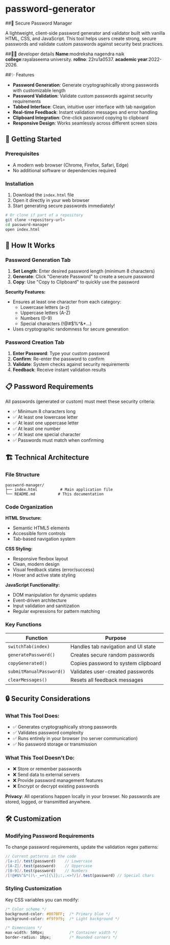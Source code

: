 # password-generator
##🔐 Secure Password Manager

A lightweight, client-side password generator and validator built with vanilla HTML, CSS, and JavaScript. This tool helps users create strong, secure passwords and validate custom passwords against security best practices.

##👨‍💻 developer details
 **Name**:modreksha nagendra naik
 **college**:rayalaseema university.
 **rollno**: 22ru1a0537.
 **academic year**:2022-2026.
 

##✨ Features

- **Password Generation**: Generate cryptographically strong passwords with customizable length
- **Password Validation**: Validate custom passwords against security requirements
- **Tabbed Interface**: Clean, intuitive user interface with tab navigation
- **Real-time Feedback**: Instant validation messages and error handling
- **Clipboard Integration**: One-click password copying to clipboard
- **Responsive Design**: Works seamlessly across different screen sizes

## 🚀 Getting Started

### Prerequisites

- A modern web browser (Chrome, Firefox, Safari, Edge)
- No additional software or dependencies required

### Installation

1. Download the `index.html` file
2. Open it directly in your web browser
3. Start generating secure passwords immediately!

```bash
# Or clone if part of a repository
git clone <repository-url>
cd password-manager
open index.html
```

## 🔧 How It Works

### Password Generation Tab

1. **Set Length**: Enter desired password length (minimum 8 characters)
2. **Generate**: Click "Generate Password" to create a secure password
3. **Copy**: Use "Copy to Clipboard" to quickly use the password

**Security Features:**
- Ensures at least one character from each category:
  - Lowercase letters (a-z)
  - Uppercase letters (A-Z) 
  - Numbers (0-9)
  - Special characters (!@#$%^&*...)
- Uses cryptographic randomness for secure generation

### Password Creation Tab

1. **Enter Password**: Type your custom password
2. **Confirm**: Re-enter the password to confirm
3. **Validate**: System checks against security requirements
4. **Feedback**: Receive instant validation results

## 📋 Password Requirements

All passwords (generated or custom) must meet these security criteria:

- ✅ Minimum 8 characters long
- ✅ At least one lowercase letter
- ✅ At least one uppercase letter  
- ✅ At least one number
- ✅ At least one special character
- ✅ Passwords must match when confirming

## 🏗️ Technical Architecture

### File Structure

```
password-manager/
├── index.html          # Main application file
└── README.md          # This documentation
```

### Code Organization

**HTML Structure:**
- Semantic HTML5 elements
- Accessible form controls
- Tab-based navigation system

**CSS Styling:**
- Responsive flexbox layout
- Clean, modern design
- Visual feedback states (error/success)
- Hover and active state styling

**JavaScript Functionality:**
- DOM manipulation for dynamic updates
- Event-driven architecture
- Input validation and sanitization
- Regular expressions for pattern matching

### Key Functions

| Function | Purpose |
|----------|---------|
| `switchTab(index)` | Handles tab navigation and UI state |
| `generatePassword()` | Creates secure random passwords |
| `copyGenerated()` | Copies password to system clipboard |
| `submitManualPassword()` | Validates user-created passwords |
| `clearMessages()` | Resets all feedback messages |

## 🔒 Security Considerations

### What This Tool Does:
- ✅ Generates cryptographically strong passwords
- ✅ Validates password complexity
- ✅ Runs entirely in your browser (no server communication)
- ✅ No password storage or transmission

### What This Tool Doesn't Do:
- ❌ Store or remember passwords
- ❌ Send data to external servers
- ❌ Provide password management features
- ❌ Encrypt or decrypt existing passwords

**Privacy**: All operations happen locally in your browser. No passwords are stored, logged, or transmitted anywhere.

## 🛠️ Customization

### Modifying Password Requirements

To change password requirements, update the validation regex patterns:

```javascript
// Current patterns in the code
/[a-z]/.test(password)    // Lowercase
/[A-Z]/.test(password)    // Uppercase  
/[0-9]/.test(password)    // Numbers
/[!@#$%^&*()\-_=+\[{\]};:,.<>?/]/.test(password) // Special chars
```

### Styling Customization

Key CSS variables you can modify:

```css
/* Color scheme */
background-color: #007BFF;  /* Primary blue */
background-color: #f9f9f9;  /* Light background */

/* Dimensions */
max-width: 500px;           /* Container width */
border-radius: 10px;        /* Rounded corners */
```
